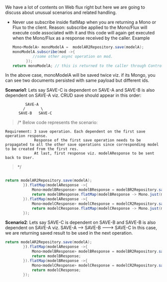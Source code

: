 We have a lot of contents on Web flux right but here we are going to discuss about unusual scenarios and related handling.

* Never use subscribe inside flatMap when you are returning a Mono or Flux to the client.
  Reason: subscribe applied to the Mono/Flux will execute code associated with it and this code will again get executed when the Mono/Flux as a response received by the caller. Example
  ```java
  Mono<ModelA> monoModelA =  modelAR2Repository.save(modelA);
  monoModelA.subscribe(mod ->{
           //some other async operation on mod.
        });
  return monoModelA; // this is returned to the caller through Controller method

  ```
In the above case, monoModelA will be saved twice viz. if its Mongo, you can see two documents persisted with same payload but different ids.

**Scenario1**:
Lets say SAVE-C is dependent on SAVE-A and SAVE-B is also dependent on SAVE-A viz. 
CRUD save should appear in this order: 
```
         SAVE-A
        /       \
      SAVE-B   SAVE-C
```

> /*
   Below code represents the scenario:
   ```
   Requirement: 3 save operation. Each dependent on the first save operation response.
                Response of the first save operation needs to be propagated to all the other save operations since corresponding model to be created from the first res.
                At last, first response viz. modelAResponse to be sent back to User.
```
> */

```java

return modelAR2Repository.save(modelA);
        }).flatMap(modelAResponse ->{
            Mono<modelBResponse> modelBResponse = modelBR2Repository.save(createModelBFromModelA(modelAResponse));
            return modelBResponse.flatMap(modelBResponse -> Mono.just(modelAResponse));
        }).flatMap(modelAResponse ->{
            Mono<modelCResponse> modelCResponse = modelCR2Repository.save(createModelCFromModelA(modelAResponse));
            return modelCResponse.flatMap(modelCResponse -> Mono.just(modelAResponse));
        });

```
**Scenario2**: 
Lets say SAVE-C is dependent on SAVE-B and SAVE-B is also dependent on SAVE-A viz. 
         SAVE-A   --> SAVE-B   ---> SAVE-C
In this case, we are returning saved result to be used in the next operation.
```java
return modelAR2Repository.save(modelA);
        }).flatMap(modelAResponse ->{
            Mono<modelBResponse> modelBResponse = modelBR2Repository.save(createModelBFromModelA(modelAResponse));
            return modelBResponse;
        }).flatMap(modelBResponse ->{
            Mono<modelCResponse> modelCResponse = modelCR2Repository.save(createModelCFromModelB(modelBResponse));
            return modelCResponse;
        });
```
